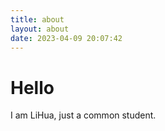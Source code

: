 ```yaml
---
title: about
layout: about
date: 2023-04-09 20:07:42
---
```


# Hello

I am LiHua, just a common student.
